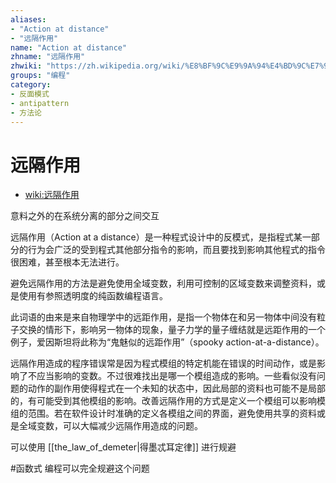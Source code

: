 ```yaml
---
aliases:
- "Action at distance"
- "远隔作用"
name: "Action at distance"
zhname: "远隔作用"
zhwiki: "https://zh.wikipedia.org/wiki/%E8%BF%9C%E9%9A%94%E4%BD%9C%E7%94%A8_(%E8%AE%A1%E7%AE%97%E6%9C%BA%E7%A7%91%E5%AD%A6)"
groups: "编程"
category:
- 反面模式
- antipattern
- 方法论
---
```


# 远隔作用

* [wiki:远隔作用](https://zh.wikipedia.org/wiki/%E8%BF%9C%E9%9A%94%E4%BD%9C%E7%94%A8_(%E8%AE%A1%E7%AE%97%E6%9C%BA%E7%A7%91%E5%AD%A6))

意料之外的在系统分离的部分之间交互

远隔作用（Action at a distance）是一种程式设计中的反模式，是指程式某一部分的行为会广泛的受到程式其他部分指令的影响，而且要找到影响其他程式的指令很困难，甚至根本无法进行。

避免远隔作用的方法是避免使用全域变数，利用可控制的区域变数来调整资料，或是使用有参照透明度的纯函数编程语言。

此词语的由来是来自物理学中的远距作用，是指一个物体在和另一物体中间没有粒子交换的情形下，影响另一物体的现象，量子力学的量子缠结就是远距作用的一个例子，爱因斯坦将此称为“鬼魅似的远距作用”（spooky action-at-a-distance）。

远隔作用造成的程序错误常是因为程式模组的特定机能在错误的时间动作，或是影响了不应当影响的变数。不过很难找出是哪一个模组造成的影响。一些看似没有问题的动作的副作用使得程式在一个未知的状态中，因此局部的资料也可能不是局部的，有可能受到其他模组的影响。改善远隔作用的方式是定义一个模组可以影响模组的范围。若在软件设计时准确的定义各模组之间的界面，避免使用共享的资料或是全域变数，可以大幅减少远隔作用造成的问题。

可以使用 [[the_law_of_demeter|得墨忒耳定律]] 进行规避

#函数式 编程可以完全规避这个问题